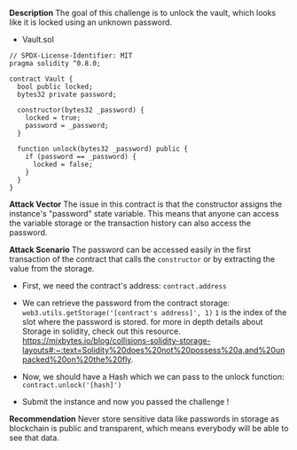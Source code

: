 **Description**
The goal of this challenge is to unlock the vault, which looks like it is locked using an unknown password.

* Vault.sol
```
// SPDX-License-Identifier: MIT
pragma solidity ^0.8.0;

contract Vault {
  bool public locked;
  bytes32 private password;

  constructor(bytes32 _password) {
    locked = true;
    password = _password;
  }

  function unlock(bytes32 _password) public {
    if (password == _password) {
      locked = false;
    }
  }
}
```

**Attack Vector**
The issue in this contract is that the constructor assigns the instance's "password" state variable. This means that anyone can access the variable storage or the transaction history can also access the password.

**Attack Scenario**
The password can be accessed easily in the first transaction of the contract that calls the `constructor` or by extracting the value from the storage.

- First, we need the contract's address: `contract.address`
- We can retrieve the password from the contract storage: `web3.utils.getStorage('[contract's address]', 1)`
  `1` is the index of the slot where the password is stored. for more in depth details about Storage in solidity, check out this resource.
  https://mixbytes.io/blog/collisions-solidity-storage-layouts#:~:text=Solidity%20does%20not%20possess%20a,and%20unpacked%20on%20the%20fly.

- Now, we should have a Hash which we can pass to the unlock function: `contract.unlock('[hash]')`

- Submit the instance and now you passed the challenge !

**Recommendation**
Never store sensitive data like passwords in storage as blockchain is public and transparent, which means everybody will be able to see that data.
